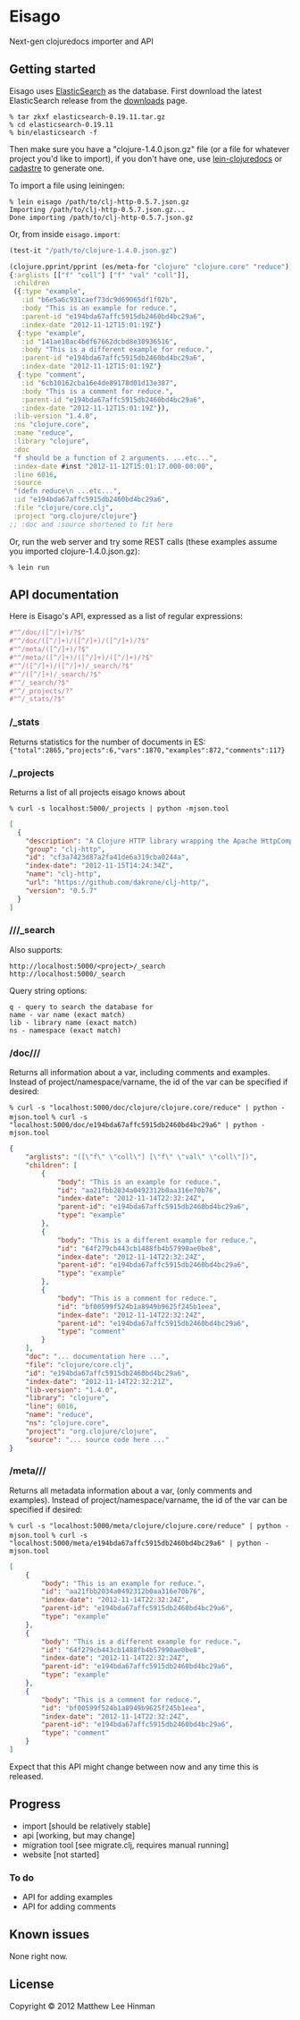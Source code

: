 # Eisago

Next-gen clojuredocs importer and API

## Getting started

Eisago uses [ElasticSearch](http://elasticsearch.org) as the database.
First download the latest ElasticSearch release from the
[downloads](http://www.elasticsearch.org/download/) page.

```shell
% tar zkxf elasticsearch-0.19.11.tar.gz
% cd elasticsearch-0.19.11
% bin/elasticsearch -f
```

Then make sure you have a "clojure-1.4.0.json.gz" file (or a file for
whatever project you'd like to import), if you don't have one, use
[lein-clojuredocs](https://github.com/dakrone/lein-clojuredocs) or
[cadastre](https://github.com/dakrone/cadastre) to generate one.

To import a file using leiningen:

```shell
% lein eisago /path/to/clj-http-0.5.7.json.gz
Importing /path/to/clj-http-0.5.7.json.gz...
Done importing /path/to/clj-http-0.5.7.json.gz
```

Or, from inside `eisago.import`:

```clojure
(test-it "/path/to/clojure-1.4.0.json.gz")

(clojure.pprint/pprint (es/meta-for "clojure" "clojure.core" "reduce"))
{:arglists [["f" "coll"] ["f" "val" "coll"]],
 :children
 ({:type "example",
   :id "b6e5a6c931caef73dc9d69065df1f02b",
   :body "This is an example for reduce.",
   :parent-id "e194bda67affc5915db2460bd4bc29a6",
   :index-date "2012-11-12T15:01:19Z"}
  {:type "example",
   :id "141ae10ac4bdf67662dcbd8e30936516",
   :body "This is a different example for reduce.",
   :parent-id "e194bda67affc5915db2460bd4bc29a6",
   :index-date "2012-11-12T15:01:19Z"}
  {:type "comment",
   :id "6cb10162cba16e4de89178d01d13e387",
   :body "This is a comment for reduce.",
   :parent-id "e194bda67affc5915db2460bd4bc29a6",
   :index-date "2012-11-12T15:01:19Z"}),
 :lib-version "1.4.0",
 :ns "clojure.core",
 :name "reduce",
 :library "clojure",
 :doc
 "f should be a function of 2 arguments. ...etc...",
 :index-date #inst "2012-11-12T15:01:17.000-00:00",
 :line 6016,
 :source
 "(defn reduce\n ...etc...",
 :id "e194bda67affc5915db2460bd4bc29a6",
 :file "clojure/core.clj",
 :project "org.clojure/clojure"}
;; :doc and :source shortened to fit here
```

Or, run the web server and try some REST calls (these examples assume
you imported clojure-1.4.0.json.gz):

```
% lein run
```

## API documentation

Here is Eisago's API, expressed as a list of regular expressions:

```clojure
#"^/doc/([^/]+)/?$"
#"^/doc/([^/]+)/([^/]+)/([^/]+)/?$"
#"^/meta/([^/]+)/?$"
#"^/meta/([^/]+)/([^/]+)/([^/]+)/?$"
#"^/([^/]+)/([^/]+)/_search/?$"
#"^/([^/]+)/_search/?$"
#"^/_search/?$"
#"^/_projects/?"
#"^/_stats/?$"
```

### /_stats

Returns statistics for the number of documents in ES:
`{"total":2865,"projects":6,"vars":1870,"examples":872,"comments":117}`

### /_projects

Returns a list of all projects eisago knows about

`% curl -s localhost:5000/_projects | python -mjson.tool`

```json
[
  {
    "description": "A Clojure HTTP library wrapping the Apache HttpComponents client.",
    "group": "clj-http",
    "id": "cf3a7423d87a2fa41de6a319cba0244a",
    "index-date": "2012-11-15T14:24:34Z",
    "name": "clj-http",
    "url": "https://github.com/dakrone/clj-http/",
    "version": "0.5.7"
  }
]
```

### /<project>/<namespace>/_search

Also supports:

```
http://localhost:5000/<project>/_search
http://localhost:5000/_search
```

Query string options:

```
q - query to search the database for
name - var name (exact match)
lib - library name (exact match)
ns - namespace (exact match)
```

### /doc/<project>/<namespace>/<varname>

Returns all information about a var, including comments and examples.
Instead of project/namespace/varname, the id of the var can be
specified if desired:

`% curl -s "localhost:5000/doc/clojure/clojure.core/reduce" | python -mjson.tool`
`% curl -s "localhost:5000/doc/e194bda67affc5915db2460bd4bc29a6" | python -mjson.tool`


```json
{
    "arglists": "([\"f\" \"coll\"] [\"f\" \"val\" \"coll\"])",
    "children": [
        {
            "body": "This is an example for reduce.",
            "id": "aa21fbb2034a0492312b0aa316e70b76",
            "index-date": "2012-11-14T22:32:24Z",
            "parent-id": "e194bda67affc5915db2460bd4bc29a6",
            "type": "example"
        },
        {
            "body": "This is a different example for reduce.",
            "id": "64f279cb443cb1488fb4b57990ae0be8",
            "index-date": "2012-11-14T22:32:24Z",
            "parent-id": "e194bda67affc5915db2460bd4bc29a6",
            "type": "example"
        },
        {
            "body": "This is a comment for reduce.",
            "id": "bf00599f524b1a8949b9625f245b1eea",
            "index-date": "2012-11-14T22:32:24Z",
            "parent-id": "e194bda67affc5915db2460bd4bc29a6",
            "type": "comment"
        }
    ],
    "doc": "... documentation here ...",
    "file": "clojure/core.clj",
    "id": "e194bda67affc5915db2460bd4bc29a6",
    "index-date": "2012-11-14T22:32:21Z",
    "lib-version": "1.4.0",
    "library": "clojure",
    "line": 6016,
    "name": "reduce",
    "ns": "clojure.core",
    "project": "org.clojure/clojure",
    "source": "... source code here ..."
}
```

### /meta/<library>/<namespace>/<varname>

Returns all metadata information about a var, (only comments and
examples). Instead of project/namespace/varname, the id of the var can
be specified if desired:

`% curl -s "localhost:5000/meta/clojure/clojure.core/reduce" | python -mjson.tool`
`% curl -s "localhost:5000/meta/e194bda67affc5915db2460bd4bc29a6" | python -mjson.tool`

```json
[
    {
        "body": "This is an example for reduce.",
        "id": "aa21fbb2034a0492312b0aa316e70b76",
        "index-date": "2012-11-14T22:32:24Z",
        "parent-id": "e194bda67affc5915db2460bd4bc29a6",
        "type": "example"
    },
    {
        "body": "This is a different example for reduce.",
        "id": "64f279cb443cb1488fb4b57990ae0be8",
        "index-date": "2012-11-14T22:32:24Z",
        "parent-id": "e194bda67affc5915db2460bd4bc29a6",
        "type": "example"
    },
    {
        "body": "This is a comment for reduce.",
        "id": "bf00599f524b1a8949b9625f245b1eea",
        "index-date": "2012-11-14T22:32:24Z",
        "parent-id": "e194bda67affc5915db2460bd4bc29a6",
        "type": "comment"
    }
]
```

Expect that this API might change between now and any time this is released.

## Progress

- import [should be relatively stable]
- api [working, but may change]
- migration tool [see migrate.clj, requires manual running]
- website [not started]

### To do

- API for adding examples
- API for adding comments

## Known issues

None right now.

## License

Copyright © 2012 Matthew Lee Hinman
